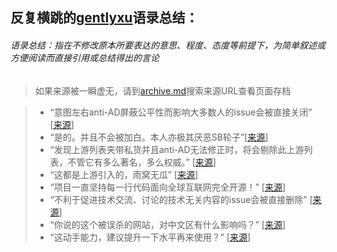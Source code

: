 ## 反复横跳的[gentlyxu](https://github.com/gentlyxu "gentlyxu")语录总结：
###### 语录总结：指在不修改原本所要表达的意思、程度、态度等前提下，为简单叙述或方便阅读而直接引用或总结得出的言论
>如果来源被一瞬虚无，请到[archive.md](https://archive.md)搜索来源URL查看页面存档

> - “意图左右anti-AD屏蔽公平性而影响大多数人的issue会被直接关闭” [[来源](https://github.com/privacy-protection-tools/anti-AD/issues/146)]
> - “是的。并且不会被加白。本人亦极其厌恶SB轮子”[[来源](https://github.com/Mosney/anti-anti-AD)]
> - “发现上游列表夹带私货并且anti-AD无法修正时，将会剔除此上游列表，不管它有多么著名，多么权威。” [[来源](https://github.com/privacy-protection-tools/anti-AD/issues/10)]
> - “这都是上游引入的，雨窝无瓜” [[来源](https://github.com/privacy-protection-tools/anti-AD/issues/160)] 
> - “项目一直坚持每一行代码面向全球互联网完全开源！” [[来源](https://github.com/privacy-protection-tools/anti-AD/issues/160)]
> - “不利于促进技术交流、讨论的技术无关内容的issue会被直接删除” [[来源](https://github.com/privacy-protection-tools/anti-AD/issues/146)]
> - “你说的这个被误杀的网站，对中文区有什么影响吗？” [[来源](https://github.com/privacy-protection-tools/anti-AD/issues/179)]
> - “这动手能力，建议提升一下水平再来使用？” [[来源](https://github.com/privacy-protection-tools/anti-AD/issues/172)]